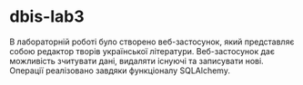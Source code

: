 # dbis-lab3
В лабораторній роботі було створено веб-застосунок, який представляє собою редактор творів української літератури. Веб-застосунок дає можливість зчитувати дані, видаляти існуючі та записувати нові. Операції реалізовано завдяки функціоналу SQLAlchemy.
